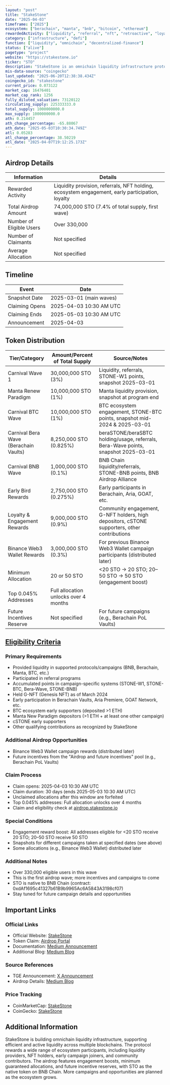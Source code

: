 ```yaml
---
layout: "post"
title: "StakeStone"
date: "2025-04-03"
timeframe: ["2025"]
ecosystem: ["berachain", "manta", "bnb", "bitcoin", "ethereum"]
rewardedActivity: ["liquidity", "referral", "nft", "retroactive", "loyalty"]
category: ["infrastructure", "defi"]
function: ["liquidity", "omnichain", "decentralized-finance"]
status: ["alive"]
pagetype: "project"
website: "https://stakestone.io"
ticker: "STO"
description: "StakeStone is an omnichain liquidity infrastructure protocol, enabling efficient, active liquidity provision and distribution across multiple blockchains."
mis-data-source: "coingecko"
last_updated: "2025-06-20T12:38:38.434Z"
coingecko_id: "stakestone"
current_price: 0.073122
market_cap: 16476401
market_cap_rank: 1256
fully_diluted_valuation: 73120122
circulating_supply: 225333333.0
total_supply: 1000000000.0
max_supply: 1000000000.0
ath: 0.214457
ath_change_percentage: -65.88067
ath_date: "2025-05-03T10:30:34.749Z"
atl: 0.05283
atl_change_percentage: 38.50219
atl_date: "2025-04-07T19:12:25.173Z"
---
```


## Airdrop Details

| Information              | Details                                                                                         |
| ------------------------ | ----------------------------------------------------------------------------------------------- |
| Rewarded Activity        | Liquidity provision, referrals, NFT holding, ecosystem engagement, early participation, loyalty |
| Total Airdrop Amount     | 74,000,000 STO (7.4% of total supply, first wave)                                               |
| Number of Eligible Users | Over 330,000                                                                                    |
| Number of Claimants      | Not specified                                                                                   |
| Average Allocation       | Not specified                                                                                   |

## Timeline

| Event          | Date                    |
| -------------- | ----------------------- |
| Snapshot Date  | 2025-03-01 (main waves) |
| Claiming Opens | 2025-04-03 10:30 AM UTC |
| Claiming Ends  | 2025-05-03 10:30 AM UTC |
| Announcement   | 2025-04-03              |

## Token Distribution

| Tier/Category                         | Amount/Percent of Total Supply        | Source/Notes                                                                                 |
| ------------------------------------- | ------------------------------------- | -------------------------------------------------------------------------------------------- |
| Carnival Wave 1                       | 30,000,000 STO (3%)                   | Liquidity, referrals, STONE-W1 points, snapshot 2025-03-01                                   |
| Manta Renew Paradigm                  | 10,000,000 STO (1%)                   | Manta liquidity provision, snapshot at program end                                           |
| Carnival BTC Wave                     | 10,000,000 STO (1%)                   | BTC ecosystem engagement, STONE-BTC points, snapshot mid-2024 & 2025-03-01                   |
| Carnival Bera Wave (Berachain Vaults) | 8,250,000 STO (0.825%)                | beraSTONE/beraSBTC holding/usage, referrals, Bera-Wave points, snapshot 2025-03-01           |
| Carnival BNB Wave                     | 1,000,000 STO (0.1%)                  | BNB Chain liquidity/referrals, STONE-BNB points, BNB Airdrop Alliance                        |
| Early Bird Rewards                    | 2,750,000 STO (0.275%)                | Early participants in Berachain, Aria, GOAT, etc.                                            |
| Loyalty & Engagement Rewards          | 9,000,000 STO (0.9%)                  | Community engagement, G-NFT holders, high depositors, cSTONE supporters, other contributions |
| Binance Web3 Wallet Rewards           | 3,000,000 STO (0.3%)                  | For previous Binance Web3 Wallet campaign participants (distributed later)                   |
| Minimum Allocation                    | 20 or 50 STO                          | <20 STO → 20 STO; 20–50 STO → 50 STO (engagement boost)                                      |
| Top 0.045% Addresses                  | Full allocation unlocks over 4 months |                                                                                              |
| Future Incentives Reserve             | Not specified                         | For future campaigns (e.g., Berachain PoL Vaults)                                            |

## [Eligibility Criteria](https://medium.com/@Stake_Stone_/stakestone-airdrop-deep-dive-96b7fb0976f3)

### Primary Requirements

- Provided liquidity in supported protocols/campaigns (BNB, Berachain, Manta, BTC, etc.)
- Participated in referral programs
- Accumulated points in campaign-specific systems (STONE-W1, STONE-BTC, Bera-Wave, STONE-BNB)
- Held G-NFT (Genesis NFT) as of March 2024
- Early participation in Berachain Vaults, Aria Premiere, GOAT Network, etc.
- BTC ecosystem early supporters (deposited >1 ETH)
- Manta New Paradigm depositors (>1 ETH + at least one other campaign)
- cSTONE early supporters
- Other qualifying contributions as recognized by StakeStone

### Additional Airdrop Opportunities

- Binance Web3 Wallet campaign rewards (distributed later)
- Future incentives from the "Airdrop and future incentives" pool (e.g., Berachain PoL Vaults)

### Claim Process

- Claim opens: 2025-04-03 10:30 AM UTC
- Claim duration: 30 days (ends 2025-05-03 10:30 AM UTC)
- Unclaimed allocations after this window are forfeited
- Top 0.045% addresses: Full allocation unlocks over 4 months
- Claim and eligibility check at [airdrop.stakestone.io](https://airdrop.stakestone.io)

### Special Conditions

- Engagement reward boost: All addresses eligible for <20 STO receive 20 STO; 20–50 STO receive 50 STO
- Snapshots for different campaigns taken at specified dates (see above)
- Some allocations (e.g., Binance Web3 Wallet) distributed later

### Additional Notes

- Over 330,000 eligible users in this wave
- This is the first airdrop wave; more incentives and campaigns to come
- STO is native to BNB Chain (contract: 0xdAf1695c41327b61B9b9965Ac6A5843A3198cf07)
- Stay tuned for future campaign details and opportunities

## Important Links

### Official Links

- Official Website: [StakeStone](https://stakestone.io)
- Token Claim: [Airdrop Portal](https://airdrop.stakestone.io)
- Documentation: [Medium Announcement](https://medium.com/@Stake_Stone_/stakestone-airdrop-deep-dive-96b7fb0976f3)
- Additional Blog: [Medium Blog](https://medium.com/@Stake_Stone_/96b7fb0976f3)

### Source References

- TGE Announcement: [X Announcement](https://x.com/Stake_Stone/status/1907678727129137444)
- Airdrop Details: [Medium Blog](https://medium.com/@Stake_Stone_/stakestone-airdrop-deep-dive-96b7fb0976f3)

### Price Tracking

- CoinMarketCap: [StakeStone](https://coinmarketcap.com/currencies/stakestone/)
- CoinGecko: [StakeStone](https://www.coingecko.com/en/coins/stakestone)

## Additional Information

StakeStone is building omnichain liquidity infrastructure, supporting efficient and active liquidity across multiple blockchains. The protocol rewards a wide range of ecosystem participants, including liquidity providers, NFT holders, early campaign joiners, and community contributors. The airdrop features engagement boosts, minimum guaranteed allocations, and future incentive reserves, with STO as the native token on BNB Chain. More campaigns and opportunities are planned as the ecosystem grows.